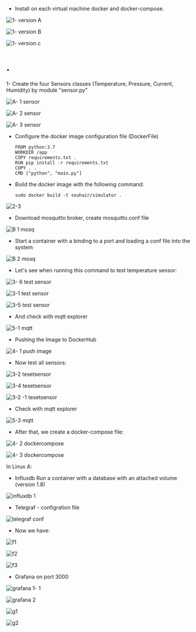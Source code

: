 - Install on each virtual machine docker and docker-compose.

![1- version A](https://user-images.githubusercontent.com/25878224/234697074-ee27f537-754b-4935-a552-43f76bdc7843.PNG)

![1- version B](https://user-images.githubusercontent.com/25878224/234697168-816b99c6-c84f-45f1-a5b7-a51d7c514424.PNG)

![1- version c](https://user-images.githubusercontent.com/25878224/234697182-737a155a-0f8f-4ab9-84e7-6c8fa20391fb.PNG)

# .
1- Create the four Sensors classes (Temperature, Pressure, Current, Humidity) by module "sensor.py"

![A- 1 sensor ](https://user-images.githubusercontent.com/25878224/235059677-3d219643-9710-4199-8916-76d7c819f968.PNG)

![A- 2 sensor ](https://user-images.githubusercontent.com/25878224/235059709-062cf237-5f9e-4ea0-8bdf-b74e7459d3a2.PNG)

![A- 3 sensor ](https://user-images.githubusercontent.com/25878224/235059716-a834701f-fe0b-4e9d-96f6-67001fc99398.PNG)

- Configure the docker image configuration file (DockerFile)

      FROM python:3.7
      WORKDIR /app
      COPY requirements.txt .
      RUN pip install -r requirements.txt
      COPY . .
      CMD ["python", "main.py"]

- Build the docker image with the following command:

      sudo docker build -t souhair/simulator .
      
![2-3](https://user-images.githubusercontent.com/25878224/235060282-8ecb0cc6-78f3-4a1d-afaa-15782bc6011e.PNG)

- Download mosquitto broker, create mosquitto.conf file

![B 1 mosq](https://user-images.githubusercontent.com/25878224/235062194-88a0e5df-c59e-4d56-8648-84c3127bdc53.PNG)

- Start a container with a binding to a port and loading a conf file into the system

![B 2  mosq](https://user-images.githubusercontent.com/25878224/235062613-a823d3e5-bbd6-4e00-8ce1-6488e5acbe8e.PNG)

- Let's see when running this command to test temperature sensor: 

![3- 6 test sensor](https://user-images.githubusercontent.com/25878224/235064111-59c08193-60a6-4e1c-9f97-717ef6a3a63d.PNG)

![3-1 test sensor](https://user-images.githubusercontent.com/25878224/235064130-5a82d272-818a-49ae-8d53-3e826f6a8cc0.PNG)

![3-5 test sensor](https://user-images.githubusercontent.com/25878224/235064223-3cd49436-a18d-48c3-95dd-cdaabfba1424.PNG)

- And check with mqtt explorer

![5-1 mqtt](https://user-images.githubusercontent.com/25878224/235063223-29384927-36ec-483a-9fc8-d1ceedeb4c9f.PNG)


- Pushing the Image to DockerHub

![4- 1 push image](https://user-images.githubusercontent.com/25878224/235063094-cf5382fc-31ec-4e24-bb40-2c84a3a6b112.PNG) 

- Now test all sensors:

![3-2 tesetsensor](https://user-images.githubusercontent.com/25878224/235063689-efbb0454-b255-4288-be44-e04beb389fe8.PNG)

![3-4 tesetsensor](https://user-images.githubusercontent.com/25878224/235064211-247cd9fa-c7db-4bc4-9165-26b15aa9bb3c.PNG)

![3-2 -1 tesetsensor](https://user-images.githubusercontent.com/25878224/235063939-1f29b84a-4c0a-48d7-a14a-d1f702212b1b.PNG)


- Check with mqtt explorer

![5-3 mqtt](https://user-images.githubusercontent.com/25878224/235063315-6e97974e-e161-4947-bbc2-f03dd62ec598.PNG)

- After that, we create a docker-compose file:

![4- 2 dockercompose](https://user-images.githubusercontent.com/25878224/235065175-017622e7-1f0a-4d53-8530-821f787057d6.PNG)

![4- 3 dockercompose](https://user-images.githubusercontent.com/25878224/235065490-44a39c93-4680-4972-ba9f-0e221ed66b24.PNG)

 In Linux A: 
- Influxdb 
Run a container with a database with an attached volume (version 1.8)

![influxdb 1](https://user-images.githubusercontent.com/25878224/235066231-131e54e7-93a2-429a-a40a-985b413cb592.PNG)

- Telegraf - configration file

![telegraf conf](https://user-images.githubusercontent.com/25878224/235066474-db765f99-3908-4e73-91b8-e5f41a9dab50.PNG)

- Now we have:

![f1](https://user-images.githubusercontent.com/25878224/235067314-9b0fc5e7-03e6-416f-b010-4e83445e7e5f.PNG)

![f2](https://user-images.githubusercontent.com/25878224/235067324-c976bfbf-e29b-4f4d-8f3a-6e31e4770036.PNG)

![f3](https://user-images.githubusercontent.com/25878224/235067345-81b4ed28-8be9-4f21-a521-2d03533cb9f8.PNG)

- Grafana on port 3000

![grafana 1- 1 ](https://user-images.githubusercontent.com/25878224/235066132-86838126-656b-4e4c-93b2-56bb8ef54275.PNG)

![grafana 2](https://user-images.githubusercontent.com/25878224/235066148-0315a22a-b44e-4f40-9255-a9e12daf1329.PNG)

![g1](https://user-images.githubusercontent.com/25878224/235069233-6ff21b4a-5ebe-4417-bb44-56814e8efde2.PNG)

![g2](https://user-images.githubusercontent.com/25878224/235069252-7aeb372c-54b7-4cc8-bd3f-8a4306105502.PNG)

